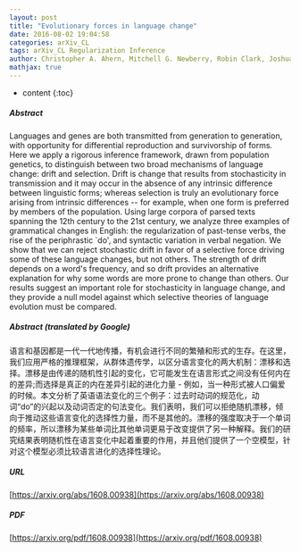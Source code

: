 ```yaml
---
layout: post
title: "Evolutionary forces in language change"
date: 2016-08-02 19:04:58
categories: arXiv_CL
tags: arXiv_CL Regularization Inference
author: Christopher A. Ahern, Mitchell G. Newberry, Robin Clark, Joshua B. Plotkin
mathjax: true
---
```


* content
{:toc}

##### Abstract
Languages and genes are both transmitted from generation to generation, with opportunity for differential reproduction and survivorship of forms. Here we apply a rigorous inference framework, drawn from population genetics, to distinguish between two broad mechanisms of language change: drift and selection. Drift is change that results from stochasticity in transmission and it may occur in the absence of any intrinsic difference between linguistic forms; whereas selection is truly an evolutionary force arising from intrinsic differences -- for example, when one form is preferred by members of the population. Using large corpora of parsed texts spanning the 12th century to the 21st century, we analyze three examples of grammatical changes in English: the regularization of past-tense verbs, the rise of the periphrastic `do', and syntactic variation in verbal negation. We show that we can reject stochastic drift in favor of a selective force driving some of these language changes, but not others. The strength of drift depends on a word's frequency, and so drift provides an alternative explanation for why some words are more prone to change than others. Our results suggest an important role for stochasticity in language change, and they provide a null model against which selective theories of language evolution must be compared.

##### Abstract (translated by Google)
语言和基因都是一代一代地传播，有机会进行不同的繁殖和形式的生存。在这里，我们应用严格的推理框架，从群体遗传学，以区分语言变化的两大机制：漂移和选择。漂移是由传递的随机性引起的变化，它可能发生在语言形式之间没有任何内在的差异;而选择是真正的内在差异引起的进化力量 - 例如，当一种形式被人口偏爱的时候。本文分析了英语语法变化的三个例子：过去时动词的规范化，动词“do”的兴起以及动词否定的句法变化。我们表明，我们可以拒绝随机漂移，倾向于推动这些语言变化的选择性力量，而不是其他的。漂移的强度取决于一个单词的频率，所以漂移为某些单词比其他单词更易于改变提供了另一种解释。我们的研究结果表明随机性在语言变化中起着重要的作用，并且他们提供了一个空模型，针对这个模型必须比较语言进化的选择性理论。

##### URL
[https://arxiv.org/abs/1608.00938](https://arxiv.org/abs/1608.00938)

##### PDF
[https://arxiv.org/pdf/1608.00938](https://arxiv.org/pdf/1608.00938)

